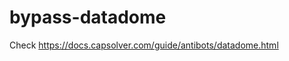 # bypass-datadome
Check https://docs.capsolver.com/guide/antibots/datadome.html
                                                                                     